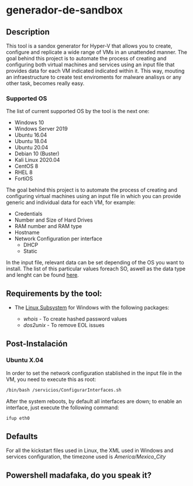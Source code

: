 # generador-de-sandbox

## Description

This tool is a sandox generator for Hyper-V that allows you to create, configure and replicate a wide range of VMs in an unattended manner. The goal behind this project is to automate the process of creating and configuring both virtual machines and services using an input file that provides data for each VM indicated indicated within it. This way, mouting an infraestructure to create test enviroments for malware analisys or any other task, becomes really easy.

### Supported OS

 The list of current supported OS by the tool is the next one:

* Windows 10
* Windows Server 2019
* Ubuntu 16.04 
* Ubuntu 18.04 
* Ubuntu 20.04 
* Debian 10 (Buster)
* Kali Linux 2020.04
* CentOS 8
* RHEL 8
* FortiOS

The goal behind this project is to automate the process of creating and configuring virtual machines using an input file in which you can provide generic and individual data for each VM, for example:

* Credentials
* Number and Size of Hard Drives 
* RAM number and RAM type 
* Hostname
* Network Configuration per interface
    * DHCP
    * Static

In the input file, relevant data can be set depending of the OS you want to install. The list of this particular values foreach SO, aswell as the data type and lenght can be found [here].

## Requirements by the tool:

* The [Linux Subsystem] for Windows with the following packages:

    - *whois* - To create hashed password values
    - *dos2unix* - To remove EOL issues

## Post-Instalación

### Ubuntu X.04

In order to set the network configuration stablished in the input file in the VM, you need to execute this as root:

```sh
/bin/bash /servicios/ConfigurarInterfaces.sh
```

After the system reboots, by default all interfaces are down; to enable an interface, just execute the following command:

```sh
ifup eth0
```

## Defaults

For all the kickstart files used in Linux, the XML used in Windows and services configuration, the timezone used is *America/Mexico_City* 

## Powershell madafaka, do you speak it?



[here]: <https://docs.google.com/spreadsheets/d/13qQsPp08ocH_j-whSafJKate7DskU9h4aBCn-lr3qTU/edit#gid=492063908>
[Linux Subsystem]: <https://docs.microsoft.com/en-us/windows/wsl/install-win10> 